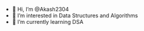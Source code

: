 - 👋 Hi, I’m @Akash2304
- 👀 I’m interested in Data Structures and Algorithms
- 🌱 I’m currently learning DSA



<!---
Akash2304/Akash2304 is a ✨ special ✨ repository because its `README.md` (this file) appears on your GitHub profile.
You can click the Preview link to take a look at your changes.
--->
